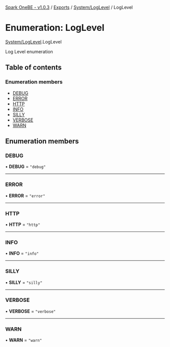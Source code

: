 [Spark OneBE - v1.0.3](../README.md) / [Exports](../modules.md) / [System/LogLevel](../modules/System_LogLevel.md) / LogLevel

# Enumeration: LogLevel

[System/LogLevel](../modules/System_LogLevel.md).LogLevel

Log Level enumeration

## Table of contents

### Enumeration members

- [DEBUG](System_LogLevel.LogLevel.md#debug)
- [ERROR](System_LogLevel.LogLevel.md#error)
- [HTTP](System_LogLevel.LogLevel.md#http)
- [INFO](System_LogLevel.LogLevel.md#info)
- [SILLY](System_LogLevel.LogLevel.md#silly)
- [VERBOSE](System_LogLevel.LogLevel.md#verbose)
- [WARN](System_LogLevel.LogLevel.md#warn)

## Enumeration members

### DEBUG

• **DEBUG** = `"debug"`

___

### ERROR

• **ERROR** = `"error"`

___

### HTTP

• **HTTP** = `"http"`

___

### INFO

• **INFO** = `"info"`

___

### SILLY

• **SILLY** = `"silly"`

___

### VERBOSE

• **VERBOSE** = `"verbose"`

___

### WARN

• **WARN** = `"warn"`
